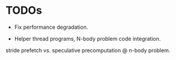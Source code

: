 # TODOs

* Fix performance degradation.

* Helper thread programs, N-body problem code integration.

stride prefetch vs. speculative precomputation @ n-body problem.